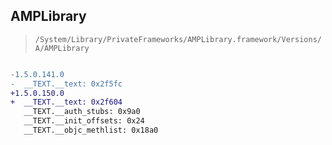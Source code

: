 ## AMPLibrary

> `/System/Library/PrivateFrameworks/AMPLibrary.framework/Versions/A/AMPLibrary`

```diff

-1.5.0.141.0
-  __TEXT.__text: 0x2f5fc
+1.5.0.150.0
+  __TEXT.__text: 0x2f604
   __TEXT.__auth_stubs: 0x9a0
   __TEXT.__init_offsets: 0x24
   __TEXT.__objc_methlist: 0x18a0

```
